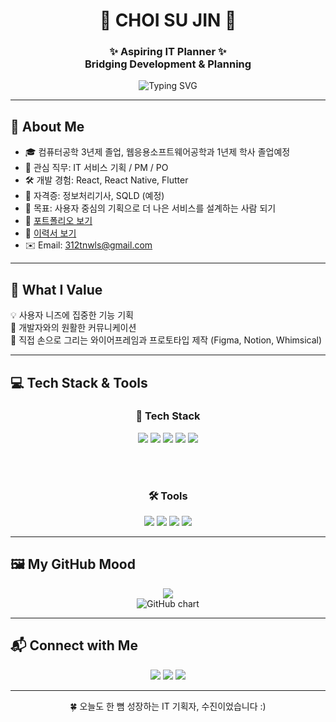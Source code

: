 <div align="center">

<h1>🌸 CHOI SU JIN 🌸</h1>
<h3>✨ Aspiring IT Planner ✨<br/>Bridging Development & Planning</h3>

<img src="https://readme-typing-svg.demolab.com?font=Quicksand&size=24&pause=1000&center=true&vCenter=true&width=435&lines=Welcome+to+my+GitHub!;From+Dev+to+Planner;User-centered+thinking+always💡;" alt="Typing SVG" />

</div>

---

## 🧚 About Me

- 🎓 컴퓨터공학 3년제 졸업, 웹응용소프트웨어공학과 1년제 학사 졸업예정
- 💼 관심 직무: IT 서비스 기획 / PM / PO
- 🛠️ 개발 경험: React, React Native, Flutter
- 🧾 자격증: 정보처리기사, SQLD (예정)
- 🌈 목표: 사용자 중심의 기획으로 더 나은 서비스를 설계하는 사람 되기
- 📝 [포트폴리오 보기](https://your-portfolio-link.com)  
- 📄 [이력서 보기]()  
- ✉️ Email: 312tnwls@gmail.com  

---

## 🌟 What I Value

💡 사용자 니즈에 집중한 기능 기획  
🧩 개발자와의 원활한 커뮤니케이션  
🎨 직접 손으로 그리는 와이어프레임과 프로토타입 제작 (Figma, Notion, Whimsical)

---

## 💻 Tech Stack & Tools

<div align="center">

### 🔧 Tech Stack  
<img src="https://img.shields.io/badge/React-61DAFB?style=flat-square&logo=react&logoColor=black"/>
<img src="https://img.shields.io/badge/JavaScript-F7DF1E?style=flat-square&logo=javascript&logoColor=black"/>
<img src="https://img.shields.io/badge/HTML5-E34F26?style=flat-square&logo=html5&logoColor=white"/>
<img src="https://img.shields.io/badge/CSS3-1572B6?style=flat-square&logo=css3&logoColor=white"/>
<img src="https://img.shields.io/badge/Python-3776AB?style=flat-square&logo=python&logoColor=white"/>

<br/><br/>

### 🛠 Tools  
<img src="https://img.shields.io/badge/GitHub-181717?style=flat-square&logo=github&logoColor=white"/>
<img src="https://img.shields.io/badge/Notion-000000?style=flat-square&logo=notion&logoColor=white"/>
<img src="https://img.shields.io/badge/Figma-F24E1E?style=flat-square&logo=figma&logoColor=white"/>
<img src="https://img.shields.io/badge/VSCode-007ACC?style=flat-square&logo=visualstudiocode&logoColor=white"/>

</div>

---

## 🖼️ My GitHub Mood

<p align="center">
  <img src="https://github-readme-streak-stats.herokuapp.com?user=YOUR_GITHUB_USERNAME&theme=tokyonight&hide_border=true&date_format=M%20j%5B%2C%20Y%5D"/>
  <br/>
  <img src="https://ghchart.rshah.org/312tnwls" alt="GitHub chart" />
</p>

---

## 📬 Connect with Me

<p align="center">
  <a href="https://velog.io/@oka1313"><img src="https://img.shields.io/badge/Velog-20C997?style=for-the-badge&logo=velog&logoColor=white"/></a>
  <a href="mailto:312tnwls@gmail.com"><img src="https://img.shields.io/badge/312tnwls@gmail.com-EA4335?style=for-the-badge&logo=gmail&logoColor=white"/></a>
  <a href="https://your-notion-portfolio-link.com"><img src="https://img.shields.io/badge/Notion-black?style=for-the-badge&logo=notion&logoColor=white"/></a>
</p>

---

<p align="center">🍀 오늘도 한 뼘 성장하는 IT 기획자, 수진이었습니다 :)</p>
